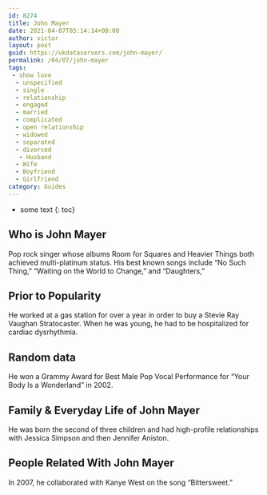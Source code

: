 ```yaml
---
id: 8274
title: John Mayer
date: 2021-04-07T05:14:14+00:00
author: victor
layout: post
guid: https://ukdataservers.com/john-mayer/
permalink: /04/07/john-mayer
tags:
 - show love
  - unspecified
  - single
  - relationship
  - engaged
  - married
  - complicated
  - open relationship
  - widowed
  - separated
  - divorced
   - Husband
  - Wife
  - Boyfriend
  - Girlfriend
category: Guides
---
```


* some text
{: toc}


## Who is John Mayer



Pop rock singer whose albums Room for Squares and Heavier Things both achieved multi-platinum status. His best known songs include &#8220;No Such Thing,&#8221; &#8220;Waiting on the World to Change,&#8221; and &#8220;Daughters,&#8221;

                
                
                
## Prior to Popularity



He worked at a gas station for over a year in order to buy a Stevie Ray Vaughan Stratocaster. When he was young, he had to be hospitalized for cardiac dysrhythmia.

                
                
                
## Random data



He won a Grammy Award for Best Male Pop Vocal Performance for &#8220;Your Body Is a Wonderland&#8221; in 2002.

                
                
                
## Family & Everyday Life of John Mayer



He was born the second of three children and had high-profile relationships with Jessica Simpson and then Jennifer Aniston.

                
                
                
## People Related With John Mayer



In 2007, he collaborated with Kanye West on the song &#8220;Bittersweet.&#8221;

                
              
            
          
          
          